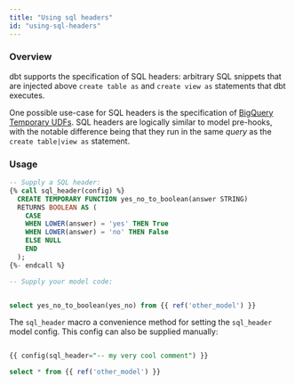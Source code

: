 ```yaml
---
title: "Using sql headers"
id: "using-sql-headers"
---
```


### Overview

dbt supports the specification of SQL headers: arbitrary SQL snippets that are injected above `create table as` and `create view as` statements that dbt executes.

One possible use-case for SQL headers is the specification of [BigQuery Temporary UDFs](https://cloud.google.com/bigquery/docs/reference/standard-sql/user-defined-functions#sql-udf-examples). SQL headers are logically similar to model pre-hooks, with the notable difference being that they run in the same *query* as the `create table|view as` statement.

### Usage

<File name='models/my_model.sql'>

```sql
-- Supply a SQL header:
{% call sql_header(config) %}
  CREATE TEMPORARY FUNCTION yes_no_to_boolean(answer STRING)
  RETURNS BOOLEAN AS (
    CASE
    WHEN LOWER(answer) = 'yes' THEN True
    WHEN LOWER(answer) = 'no' THEN False
    ELSE NULL
    END
  );
{%- endcall %}

-- Supply your model code:


select yes_no_to_boolean(yes_no) from {{ ref('other_model') }}
```

</File>


The `sql_header` macro a convenience method for setting the `sql_header` model config. This config can also be supplied manually:

<File name='models/my_model.sql'>

```sql

{{ config(sql_header="-- my very cool comment") }}

select * from {{ ref('other_model') }}
```

</File>
